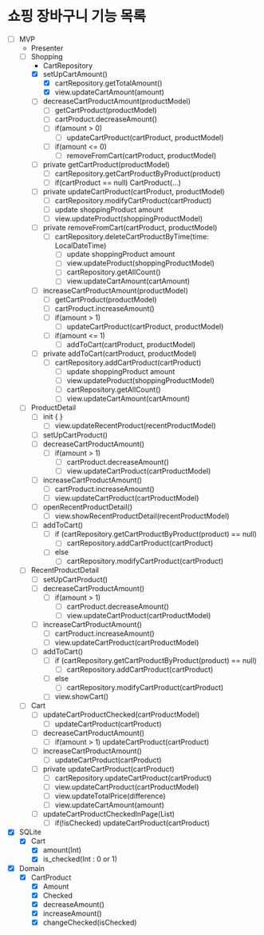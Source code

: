 # 쇼핑 장바구니 기능 목록

- [ ] MVP
    - Presenter
    - [ ] Shopping
        - CartRepository
        - [x] setUpCartAmount()
            - [x] cartRepository.getTotalAmount()
            - [x] view.updateCartAmount(amount)
        - [ ] decreaseCartProductAmount(productModel)
            - [ ] getCartProduct(productModel)
            - [ ] cartProduct.decreaseAmount()
            - [ ] if(amount > 0)
                - [ ] updateCartProduct(cartProduct, productModel)
            - [ ] if(amount <= 0)
                - [ ] removeFromCart(cartProduct, productModel)
        - [ ] private getCartProduct(productModel)
            - [ ] cartRepository.getCartProductByProduct(product)
            - [ ] if(cartProduct == null) CartProduct(...)
        - [ ] private updateCartProduct(cartProduct, productModel)
            - [ ] cartRepository.modifyCartProduct(cartProduct)
            - [ ] update shoppingProduct amount
            - [ ] view.updateProduct(shoppingProductModel)
        - [ ] private removeFromCart(cartProduct, productModel)
            - [ ] cartRepository.deleteCartProductByTime(time: LocalDateTime)
                - [ ] update shoppingProduct amount
                - [ ] view.updateProduct(shoppingProductModel)
                - [ ] cartRepository.getAllCount()
                - [ ] view.updateCartAmount(cartAmount)
        - [ ] increaseCartProductAmount(productModel)
            - [ ] getCartProduct(productModel)
            - [ ] cartProduct.increaseAmount()
            - [ ] if(amount > 1)
                - [ ] updateCartProduct(cartProduct, productModel)
            - [ ] if(amount <= 1)
                - [ ] addToCart(cartProduct, productModel)
        - [ ] private addToCart(cartProduct, productModel)
            - [ ] cartRepository.addCartProduct(cartProduct)
                - [ ] update shoppingProduct amount
                - [ ] view.updateProduct(shoppingProductModel)
                - [ ] cartRepository.getAllCount()
                - [ ] view.updateCartAmount(cartAmount)
    - [ ] ProductDetail
        - [ ] init { }
            - [ ] view.updateRecentProduct(recentProductModel)
        - [ ] setUpCartProduct()
        - [ ] decreaseCartProductAmount()
            - [ ] if(amount > 1)
                - [ ] cartProduct.decreaseAmount()
                - [ ] view.updateCartProduct(cartProductModel)
        - [ ] increaseCartProductAmount()
            - [ ] cartProduct.increaseAmount()
            - [ ] view.updateCartProduct(cartProductModel)
        - [ ] openRecentProductDetail()
            - [ ] view.showRecentProductDetail(recentProductModel)
        - [ ] addToCart()
            - [ ] if (cartRepository.getCartProductByProduct(product) == null)
                - [ ] cartRepository.addCartProduct(cartProduct)
            - [ ] else
                - [ ] cartRepository.modifyCartProduct(cartProduct)
    - [ ] RecentProductDetail
        - [ ] setUpCartProduct()
        - [ ] decreaseCartProductAmount()
            - [ ] if(amount > 1)
                - [ ] cartProduct.decreaseAmount()
                - [ ] view.updateCartProduct(cartProductModel)
        - [ ] increaseCartProductAmount()
            - [ ] cartProduct.increaseAmount()
            - [ ] view.updateCartProduct(cartProductModel)
        - [ ] addToCart()
            - [ ] if (cartRepository.getCartProductByProduct(product) == null)
                - [ ] cartRepository.addCartProduct(cartProduct)
            - [ ] else
                - [ ] cartRepository.modifyCartProduct(cartProduct)
            - [ ] view.showCart()
    - [ ] Cart
        - [ ] updateCartProductChecked(cartProductModel)
            - [ ] updateCartProduct(cartProduct)
        - [ ] decreaseCartProductAmount()
            - [ ] if(amount > 1) updateCartProduct(cartProduct)
        - [ ] increaseCartProductAmount()
            - [ ] updateCartProduct(cartProduct)
        - [ ] private updateCartProduct(cartProduct)
            - [ ] cartRepository.updateCartProduct(cartProduct)
            - [ ] view.updateCartProduct(cartProductModel)
            - [ ] view.updateTotalPrice(difference)
            - [ ] view.updateCartAmount(amount)
        - [ ] updateCartProductCheckedInPage(List<CartProductModel>)
            - [ ] if(!isChecked) updateCartProduct(cartProduct)
- [x] SQLite
    - [x] Cart
        - [x] amount(Int)
        - [x] is_checked(Int : 0 or 1)
- [x] Domain
    - [x] CartProduct
        - [x] Amount
        - [x] Checked
        - [x] decreaseAmount()
        - [x] increaseAmount()
        - [x] changeChecked(isChecked)
